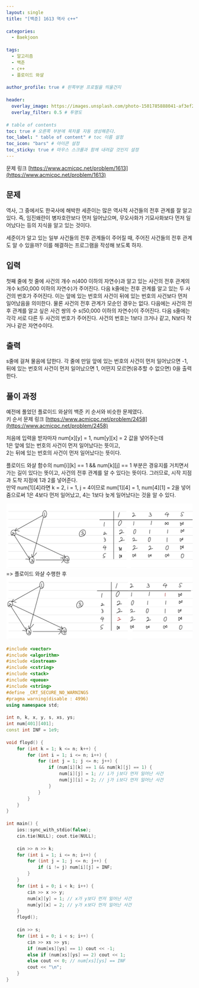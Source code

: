 ```yaml
---
layout: single
title: "[백준] 1613 역사 c++"

categories:
  - Baekjoon

tags:
  - 알고리즘
  - 백준
  - c++
  - 플로이드 와샬

author_profile: true # 왼쪽부분 프로필을 띄울건지

header:
  overlay_image: https://images.unsplash.com/photo-1501785888041-af3ef285b470?ixlib=rb-1.2.1&ixid=eyJhcHBfaWQiOjEyMDd9&auto=format&fit=crop&w=1350&q=80
  overlay_filter: 0.5 # 투명도

# table of contents
toc: true # 오른쪽 부분에 목차를 자동 생성해준다.
toc_label: " table of content" # toc 이름 설정
toc_icon: "bars" # 아이콘 설정
toc_sticky: true # 마우스 스크롤과 함께 내려갈 것인지 설정
---
```


문제 링크 [https://www.acmicpc.net/problem/1613](https://www.acmicpc.net/problem/1613)

## 문제

역사, 그 중에서도 한국사에 해박한 세준이는 많은 역사적 사건들의 전후 관계를 잘 알고 있다. 즉, 임진왜란이 병자호란보다 먼저 일어났으며, 무오사화가 기묘사화보다 먼저 일어났다는 등의 지식을 알고 있는 것이다.

세준이가 알고 있는 일부 사건들의 전후 관계들이 주어질 때, 주어진 사건들의 전후 관계도 알 수 있을까? 이를 해결하는 프로그램을 작성해 보도록 하자.

## 입력

첫째 줄에 첫 줄에 사건의 개수 n(400 이하의 자연수)과 알고 있는 사건의 전후 관계의 개수 k(50,000 이하의 자연수)가 주어진다. 다음 k줄에는 전후 관계를 알고 있는 두 사건의 번호가 주어진다. 이는 앞에 있는 번호의 사건이 뒤에 있는 번호의 사건보다 먼저 일어났음을 의미한다. 물론 사건의 전후 관계가 모순인 경우는 없다. 다음에는 사건의 전후 관계를 알고 싶은 사건 쌍의 수 s(50,000 이하의 자연수)이 주어진다. 다음 s줄에는 각각 서로 다른 두 사건의 번호가 주어진다. 사건의 번호는 1보다 크거나 같고, N보다 작거나 같은 자연수이다.

## 출력

s줄에 걸쳐 물음에 답한다. 각 줄에 만일 앞에 있는 번호의 사건이 먼저 일어났으면 -1, 뒤에 있는 번호의 사건이 먼저 일어났으면 1, 어떤지 모르면(유추할 수 없으면) 0을 출력한다.

## 풀이 과정

예전에 풀었던 플로이드 와샬의 백준 키 순서와 비슷한 문제였다.  
키 순서 문제 링크 [https://www.acmicpc.net/problem/2458](https://www.acmicpc.net/problem/2458)

처음에 입력을 받자마자 num[x][y] = 1, num[y][x] = 2 값을 넣어주는데  
1은 앞에 있는 번호의 사건이 먼저 일어났다는 뜻이고,  
2는 뒤에 있는 번호의 사건이 먼저 일어났다는 뜻이다.

플로이드 와샬 함수의 num[i][k] == 1 && num[k][j] == 1 부분은
경유지를 거치면서 가는 길이 있다는 뜻이고, 사건의 전후 관계를 알 수 있다는 뜻이다. 그러므로, 시작 지점과 도착 지점에 1과 2를 넣어준다.  
만약 num[1][4]라면 k = 2, i = 1, j = 4이므로 num[1][4] = 1, num[4][1] = 2을 넣어줌으로써 1은 4보다 먼저 일어났고, 4는 1보다 늦게 일어났다는 것을 알 수 있다.

![1613](../../images/1613.jpg)  
=> 플로이드 와샬 수행한 후  
![1613](<../../images/1613(1).jpg>)

```c++
#include <vector>
#include <algorithm>
#include <iostream>
#include <cstring>
#include <stack>
#include <queue>
#include <string>
#define _CRT_SECURE_NO_WARNINGS
#pragma warning(disable : 4996)
using namespace std;

int n, k, x, y, s, xs, ys;
int num[401][401];
const int INF = 1e9;

void floyd() {
	for (int k = 1; k <= n; k++) {
		for (int i = 1; i <= n; i++) {
			for (int j = 1; j <= n; j++) {
				if (num[i][k] == 1 && num[k][j] == 1) {
					num[i][j] = 1; // i가 j보다 먼저 일어난 사건
					num[j][i] = 2; // j가 i보다 먼저 일어난 사건
				}
			}
		}
	}
}

int main() {
	ios::sync_with_stdio(false);
	cin.tie(NULL); cout.tie(NULL);

	cin >> n >> k;
	for (int i = 1; i <= n; i++) {
		for (int j = 1; j <= n; j++) {
			if (i != j) num[i][j] = INF;
		}
	}
	for (int i = 0; i < k; i++) {
		cin >> x >> y;
		num[x][y] = 1; // x가 y보다 먼저 일어난 사건
		num[y][x] = 2; // y가 x보다 먼저 일어난 사건
	}
	floyd();

	cin >> s;
	for (int i = 0; i < s; i++) {
		cin >> xs >> ys;
		if (num[xs][ys] == 1) cout << -1;
		else if (num[xs][ys] == 2) cout << 1;
		else cout << 0; // num[xs][ys] == INF
		cout << "\n";
	}
}
```
